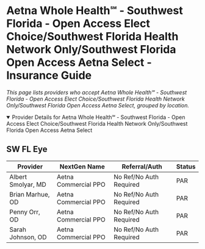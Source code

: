 # Aetna Whole Health℠ - Southwest Florida - Open Access Elect Choice/Southwest Florida Health Network Only/Southwest Florida Open Access Aetna Select - Insurance Guide

*This page lists providers who accept Aetna Whole Health℠ - Southwest Florida - Open Access Elect Choice/Southwest Florida Health Network Only/Southwest Florida Open Access Aetna Select, grouped by location.*

<details open><summary>Provider Details for Aetna Whole Health℠ - Southwest Florida - Open Access Elect Choice/Southwest Florida Health Network Only/Southwest Florida Open Access Aetna Select</summary>

## SW FL Eye

| Provider | NextGen Name | Referral/Auth | Status |
|----------|-------------|--------------|--------|
| Albert Smolyar, MD | Aetna Commercial PPO | No Ref/No Auth Required | PAR |
| Brian Marhue, OD | Aetna Commercial PPO | No Ref/No Auth Required | PAR |
| Penny Orr, OD | Aetna Commercial PPO | No Ref/No Auth Required | PAR |
| Sarah Johnson, OD | Aetna Commercial PPO | No Ref/No Auth Required | PAR |

</details>

